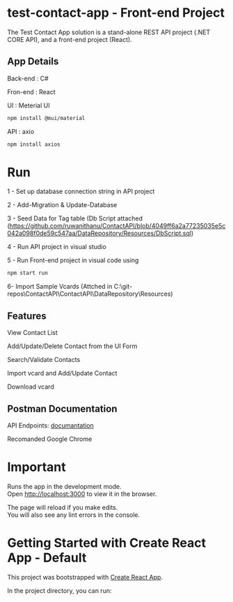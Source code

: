 # test-contact-app - Front-end Project

 The Test Contact App solution is a stand-alone REST API project (.NET CORE API), and a front-end project (React).

## App Details

Back-end : C#

Fron-end : React 

UI : Meterial UI
```bash
npm install @mui/material
```
API : axio 
```bash
npm install axios
```


# Run

1 - Set up database connection string in API project

2 - Add-Migration & Update-Database

3 - Seed Data for Tag table (Db Script attached (https://github.com/ruwanithanu/ContactAPI/blob/4049ff6a2a77235035e5c042a098f0de59c547aa/DataRepository/Resources/DbScript.sql)

4 - Run API project in visual studio

5 - Run Front-end project in visual code using
```bash
npm start run
```

6- Import Sample Vcards (Attched in C:\git-repos\ContactAPI\ContactAPI\DataRepository\Resources\)


## Features

View Contact List

Add/Update/Delete Contact from the UI Form

Search/Validate Contacts

Import vcard and Add/Update Contact

Download vcard


## Postman Documentation

API Endpoints:  [documantation](https://documenter.getpostman.com/view/11326274/UVRAHSPh)

Recomanded Google Chrome


# Important

Runs the app in the development mode.\
Open [http://localhost:3000](http://localhost:3000) to view it in the browser.

The page will reload if you make edits.\
You will also see any lint errors in the console.



# Getting Started with Create React App - Default

This project was bootstrapped with [Create React App](https://github.com/facebook/create-react-app).

In the project directory, you can run:


